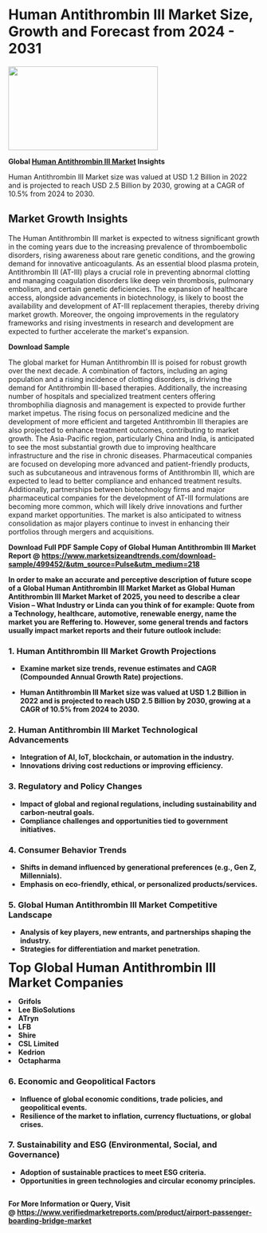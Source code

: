 <H1>Human Antithrombin III Market Size, Growth and Forecast from 2024 - 2031</H1><img class="aligncenter size-medium wp-image-584254" src="https://thirdeyenews.in/wp-content/uploads/2024/09/Global-Market-Research-300x168.jpeg" alt="" width="300" height="168" /><p><strong>Global&nbsp;<a href="https://www.marketsizeandtrends.com/download-sample/499452/&amp;utm_source=Pulse&amp;utm_medium=218">Human Antithrombin III Market</a> Insights</strong></p><p>Human Antithrombin III Market size was valued at USD 1.2 Billion in 2022 and is projected to reach USD 2.5 Billion by 2030, growing at a CAGR of 10.5% from 2024 to 2030.</p><p><h2>Market Growth Insights</h2> The Human Antithrombin III market is expected to witness significant growth in the coming years due to the increasing prevalence of thromboembolic disorders, rising awareness about rare genetic conditions, and the growing demand for innovative anticoagulants. As an essential blood plasma protein, Antithrombin III (AT-III) plays a crucial role in preventing abnormal clotting and managing coagulation disorders like deep vein thrombosis, pulmonary embolism, and certain genetic deficiencies. The expansion of healthcare access, alongside advancements in biotechnology, is likely to boost the availability and development of AT-III replacement therapies, thereby driving market growth. Moreover, the ongoing improvements in the regulatory frameworks and rising investments in research and development are expected to further accelerate the market's expansion. <p><strong>Download Sample</strong></p> The global market for Human Antithrombin III is poised for robust growth over the next decade. A combination of factors, including an aging population and a rising incidence of clotting disorders, is driving the demand for Antithrombin III-based therapies. Additionally, the increasing number of hospitals and specialized treatment centers offering thrombophilia diagnosis and management is expected to provide further market impetus. The rising focus on personalized medicine and the development of more efficient and targeted Antithrombin III therapies are also projected to enhance treatment outcomes, contributing to market growth. The Asia-Pacific region, particularly China and India, is anticipated to see the most substantial growth due to improving healthcare infrastructure and the rise in chronic diseases. Pharmaceutical companies are focused on developing more advanced and patient-friendly products, such as subcutaneous and intravenous forms of Antithrombin III, which are expected to lead to better compliance and enhanced treatment results. Additionally, partnerships between biotechnology firms and major pharmaceutical companies for the development of AT-III formulations are becoming more common, which will likely drive innovations and further expand market opportunities. The market is also anticipated to witness consolidation as major players continue to invest in enhancing their portfolios through mergers and acquisitions. <p><strong></p><p><span class=""><strong>Download Full PDF Sample Copy of Global Human Antithrombin III Market Report</strong> @ <a href="https://www.marketsizeandtrends.com/download-sample/499452/&amp;utm_source=Pulse&amp;utm_medium=218" target="_blank">https://www.marketsizeandtrends.com/download-sample/499452/&amp;utm_source=Pulse&amp;utm_medium=218</a></span></p><p>In order to make an accurate and perceptive description of future scope of a Global&nbsp;Human Antithrombin III Market Market as Global&nbsp;Human Antithrombin III Market Market of 2025, you need to describe a clear Vision &ndash; What Industry or Linda can you think of for example: Quote from a Technology, healthcare, automotive, renewable energy, name the market you are Reffering to. However, some general trends and factors usually impact market reports and their future outlook include:</p><h3>1.&nbsp;<strong>Human Antithrombin III Market Growth Projections</strong></h3><ul><li>Examine market size trends, revenue estimates and CAGR (Compounded Annual Growth Rate) projections.</li><li><p>Human Antithrombin III Market size was valued at USD 1.2 Billion in 2022 and is projected to reach USD 2.5 Billion by 2030, growing at a CAGR of 10.5% from 2024 to 2030.</p></li></ul><h3>2.&nbsp;<strong>Human Antithrombin III Market Technological Advancements</strong></h3><ul><li>Integration of AI, IoT, blockchain, or automation in the industry.</li><li>Innovations driving cost reductions or improving efficiency.</li></ul><h3>3.&nbsp;<strong>Regulatory and Policy Changes</strong></h3><ul><li>Impact of global and regional regulations, including sustainability and carbon-neutral goals.</li><li>Compliance challenges and opportunities tied to government initiatives.</li></ul><h3>4.&nbsp;<strong>Consumer Behavior Trends</strong></h3><ul><li>Shifts in demand influenced by generational preferences (e.g., Gen Z, Millennials).</li><li>Emphasis on eco-friendly, ethical, or personalized products/services.</li></ul><h3>5.&nbsp;<strong>Global Human Antithrombin III Market Competitive Landscape</strong></h3><ul><li>Analysis of key players, new entrants, and partnerships shaping the industry.</li><li>Strategies for differentiation and market penetration.</li></ul><p data-pm-slice="1 1 []"><span style="color: inherit; font-family: inherit; font-size: 25px;">Top Global Human Antithrombin III Market Companies</span></p><div class="" data-test-id=""><p><li>Grifols</li><li> Lee BioSolutions</li><li> ATryn</li><li> LFB</li><li> Shire</li><li> CSL Limited</li><li> Kedrion</li><li> Octapharma</li></p></div><h3>6.&nbsp;<strong>Economic and Geopolitical Factors</strong></h3><ul><li>Influence of global economic conditions, trade policies, and geopolitical events.</li><li>Resilience of the market to inflation, currency fluctuations, or global crises.</li></ul><h3>7.&nbsp;<strong>Sustainability and ESG (Environmental, Social, and Governance)</strong></h3><ul><li>Adoption of sustainable practices to meet ESG criteria.</li><li>Opportunities in green technologies and circular economy principles.</li></ul><h2><strong style="font-size: 14px;">For More Information or Query, Visit @&nbsp;</strong><a style="background-color: #ffffff; font-size: 14px;" href="https://www.marketsizeandtrends.com/report/human-antithrombin-iii-market/" target="_blank">https://www.verifiedmarketreports.com/product/airport-passenger-boarding-bridge-market</a></h2>
